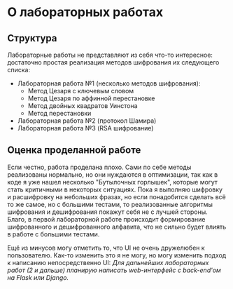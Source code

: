 # О лабораторных работах

## Структура

Лабораторные работы не представляют из себя что-то интересное: достаточно простая реализация методов шифрования их следующего списка:

- Лабораторная работа №1 (несколько методов шифрования):
  - Метод Цезаря с ключевым словом
  - Метод Цезаря по аффинной перестановке
  - Метод двойных квадратов Уинстона
  - Метод перестановки
- Лабораторная работа №2 (протокол Шамира)
- Лабораторная работа №3 (RSA шифрование)

## Оценка проделанной работе

Если честно, работа проделана плохо. Сами по себе методы реализованы нормально, но они нуждаются в оптимизации, так как в коде я уже нашел несколько "Бутылочных горлышек", которые могут стать критичными в некоторых ситуациях. Пока я выполняю шифровку и расшифровку на небольших фразах, но если понадобится сделать всё то же самое, но с большими тестами, то реализованные алгоритмы шифрования и дешифрования покажут себя не с лучшей стороны. Благо, в первой лабораторной работе происходит формирование шифрованного и дешифрованного алфавита, что не сильно будет влиять в работе с большими тестами.

Ещё из минусов могу отметить то, что UI не очень дружелюбен к пользователю. Как-то изменить это я не могу, но могу изменить подход к написанию непосредственно UI: _Для дальнейших лабораторных работ (2 и дальше) планирую написать web-интерфейс с back-end'ом на Flask или Django._
